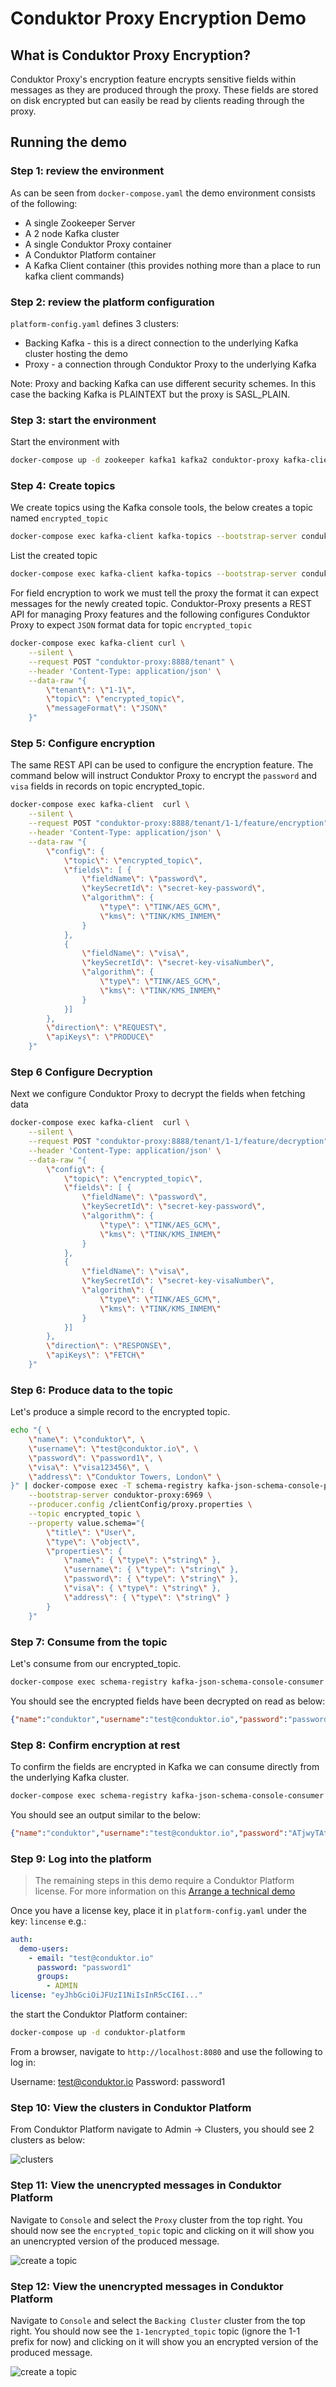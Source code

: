 # Conduktor Proxy Encryption Demo

## What is Conduktor Proxy Encryption?

Conduktor Proxy's encryption feature encrypts sensitive fields within messages as they are produced through the proxy. These fields are stored on disk encrypted but can easily be read by clients reading through the proxy.

## Running the demo

### Step 1: review the environment

As can be seen from `docker-compose.yaml` the demo environment consists of the following:

* A single Zookeeper Server
* A 2 node Kafka cluster
* A single Conduktor Proxy container
* A Conduktor Platform container
* A Kafka Client container (this provides nothing more than a place to run kafka client commands)

### Step 2: review the platform configuration

`platform-config.yaml` defines 3 clusters:

* Backing Kafka - this is a direct connection to the underlying Kafka cluster hosting the demo
* Proxy - a connection through Conduktor Proxy to the underlying Kafka

Note: Proxy and backing Kafka can use different security schemes. In this case the backing Kafka is PLAINTEXT but the proxy is SASL_PLAIN.

### Step 3: start the environment

Start the environment with

```bash
docker-compose up -d zookeeper kafka1 kafka2 conduktor-proxy kafka-client schema-registry
```

### Step 4: Create topics

We create topics using the Kafka console tools, the below creates a topic named `encrypted_topic`

```bash
docker-compose exec kafka-client kafka-topics --bootstrap-server conduktor-proxy:6969 --command-config /clientConfig/proxy.properties --create --topic encrypted_topic
```

List the created topic

```bash
docker-compose exec kafka-client kafka-topics --bootstrap-server conduktor-proxy:6969 --command-config /clientConfig/proxy.properties --list
```

For field encryption to work we must tell the proxy the format it can expect messages for the newly created topic. Conduktor-Proxy presents a REST API for managing Proxy features and the following configures Conduktor Proxy to expect `JSON` format data for topic `encrypted_topic`

```bash
docker-compose exec kafka-client curl \
    --silent \
    --request POST "conduktor-proxy:8888/tenant" \
    --header 'Content-Type: application/json' \
    --data-raw "{
        \"tenant\": \"1-1\",
        \"topic\": \"encrypted_topic\",
        \"messageFormat\": \"JSON\"
    }"
```

### Step 5: Configure encryption

The same REST API can be used to configure the encryption feature. The command below will instruct Conduktor Proxy to encrypt the `password` and `visa` fields in records on topic encrypted_topic. 

```bash
docker-compose exec kafka-client  curl \
    --silent \
    --request POST "conduktor-proxy:8888/tenant/1-1/feature/encryption" \
    --header 'Content-Type: application/json' \
    --data-raw "{
        \"config\": { 
            \"topic\": \"encrypted_topic\", 
            \"fields\": [ { 
                \"fieldName\": \"password\", 
                \"keySecretId\": \"secret-key-password\", 
                \"algorithm\": { 
                    \"type\": \"TINK/AES_GCM\", 
                    \"kms\": \"TINK/KMS_INMEM\" 
                }
            }, 
            { 
                \"fieldName\": \"visa\", 
                \"keySecretId\": \"secret-key-visaNumber\", 
                \"algorithm\": { 
                    \"type\": \"TINK/AES_GCM\", 
                    \"kms\": \"TINK/KMS_INMEM\" 
                } 
            }] 
        },
        \"direction\": \"REQUEST\",
        \"apiKeys\": \"PRODUCE\"
    }"
```
### Step 6 Configure Decryption

Next we configure Conduktor Proxy to decrypt the fields when fetching data

```bash
docker-compose exec kafka-client  curl \
    --silent \
    --request POST "conduktor-proxy:8888/tenant/1-1/feature/decryption" \
    --header 'Content-Type: application/json' \
    --data-raw "{
        \"config\": { 
            \"topic\": \"encrypted_topic\", 
            \"fields\": [ { 
                \"fieldName\": \"password\", 
                \"keySecretId\": \"secret-key-password\", 
                \"algorithm\": { 
                    \"type\": \"TINK/AES_GCM\", 
                    \"kms\": \"TINK/KMS_INMEM\" 
                }
            }, 
            { 
                \"fieldName\": \"visa\", 
                \"keySecretId\": \"secret-key-visaNumber\", 
                \"algorithm\": { 
                    \"type\": \"TINK/AES_GCM\", 
                    \"kms\": \"TINK/KMS_INMEM\" 
                } 
            }] 
        },
        \"direction\": \"RESPONSE\",
        \"apiKeys\": \"FETCH\"
    }"
```


### Step 6: Produce data to the topic

Let's produce a simple record to the encrypted topic.

```bash
echo "{ \
    \"name\": \"conduktor\", \
    \"username\": \"test@conduktor.io\", \
    \"password\": \"password1\", \
    \"visa\": \"visa123456\", \
    \"address\": \"Conduktor Towers, London\" \
}" | docker-compose exec -T schema-registry kafka-json-schema-console-producer  \
    --bootstrap-server conduktor-proxy:6969 \
    --producer.config /clientConfig/proxy.properties \
    --topic encrypted_topic \
    --property value.schema="{ 
        \"title\": \"User\", 
        \"type\": \"object\", 
        \"properties\": { 
            \"name\": { \"type\": \"string\" }, 
            \"username\": { \"type\": \"string\" }, 
            \"password\": { \"type\": \"string\" }, 
            \"visa\": { \"type\": \"string\" }, 
            \"address\": { \"type\": \"string\" } 
        } 
    }"
```

### Step 7: Consume from the topic

Let's consume from our encrypted_topic.

```bash
docker-compose exec schema-registry kafka-json-schema-console-consumer --bootstrap-server conduktor-proxy:6969 --consumer.config /clientConfig/proxy.properties --topic encrypted_topic --from-beginning

```

You should see the encrypted fields have been decrypted on read as below:

```json
{"name":"conduktor","username":"test@conduktor.io","password":"password1","visa":"visa123456","address":"Conduktor Towers, London"}
```

### Step 8: Confirm encryption at rest

To confirm the fields are encrypted in Kafka we can consume directly from the underlying Kafka cluster.

```bash
docker-compose exec schema-registry kafka-json-schema-console-consumer --bootstrap-server kafka1:9092 --topic 1-1encrypted_topic --from-beginning
```

You should see an output similar to the below:

```json
{"name":"conduktor","username":"test@conduktor.io","password":"ATjwyTAtk5uVE3yuEQ0a/IlcVE0f/PWAM0D8G4JXlnn4C7a5I+9AggawfXYXzOaDhw==","visa":"ARFoqUx5qx222X7Y7YrSYQOhyPspfvg3oD8rGGRYMdPpszo18T8H1o9aTc/oX9Ahkw0=","address":"Conduktor Towers, London"}
```

### Step 9: Log into the platform

> The remaining steps in this demo require a Conduktor Platform license. For more information on this [Arrange a technical demo](https://www.conduktor.io/contact/demo)

Once you have a license key, place it in `platform-config.yaml` under the key: `lincense` e.g.:

```yaml
auth:
  demo-users:
    - email: "test@conduktor.io"
      password: "password1"
      groups:
        - ADMIN
license: "eyJhbGciOiJFUzI1NiIsInR5cCI6I..."
```

the start the Conduktor Platform container:

```bash
docker-compose up -d conduktor-platform
```

From a browser, navigate to `http://localhost:8080` and use the following to log in:

Username: test@conduktor.io
Password: password1

### Step 10: View the clusters in Conduktor Platform

From Conduktor Platform navigate to Admin -> Clusters, you should see 2 clusters as below:

![clusters](images/clusters.png "Clusters")

### Step 11: View the unencrypted messages in Conduktor Platform

Navigate to `Console` and select the `Proxy` cluster from the top right. You should now see the `encrypted_topic` topic and clicking on it will show you an unencrypted version of the produced message.

![create a topic](images/through_proxy.png "View Unencrypted Messages")

### Step 12: View the unencrypted messages in Conduktor Platform

Navigate to `Console` and select the `Backing Cluster` cluster from the top right. You should now see the `1-1encrypted_topic` topic (ignore the 1-1 prefix for now) and clicking on it will show you an encrypted version of the produced message.

![create a topic](images/through_backing_cluster.png "View Encrypted Messages")